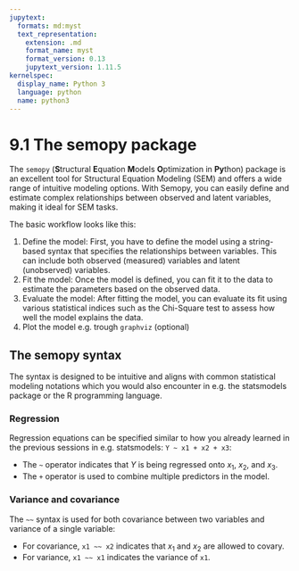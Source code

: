 ```yaml
---
jupytext:
  formats: md:myst
  text_representation:
    extension: .md
    format_name: myst
    format_version: 0.13
    jupytext_version: 1.11.5
kernelspec:
  display_name: Python 3
  language: python
  name: python3
---
```


# 9.1 The semopy package

The `semopy` (**S**tructural **E**quation **M**odels **O**ptimization in **Py**thon) package is an excellent tool for Structural Equation Modeling (SEM) and offers a wide range of intuitive modeling options. With Semopy, you can easily define and estimate complex relationships between observed and latent variables, making it ideal for SEM tasks.

The basic workflow looks like this:

1. Define the model: First, you have to define the model using a string-based syntax that specifies the relationships between variables. This can include both observed (measured) variables and latent (unobserved) variables.
2. Fit the model: Once the model is defined, you can fit it to the data to estimate the parameters based on the observed data.
3. Evaluate the model: After fitting the model, you can evaluate its fit using various statistical indices such as the Chi-Square test to assess how well the model explains the data.
4. Plot the model e.g. trough `graphviz` (optional)

## The semopy syntax

The syntax is designed to be intuitive and aligns with common statistical modeling notations which you would also encounter in e.g. the statsmodels package or the R programming language.

### Regression

Regression equations can be specified similar to how you already learned in the previous sessions in e.g. statsmodels: `Y ~ x1 + x2 + x3`:

- The `~` operator indicates that $Y$ is being regressed onto $x_1$​, $x_2$​, and $x_3$​. 
- The `+` operator is used to combine multiple predictors in the model.

### Variance and covariance

The `~~` syntax is used for both covariance between two variables and variance of a single variable:

- For covariance, `x1 ~~ x2` indicates that $x_1$​ and $x_2$​ are allowed to covary.
- For variance, `x1 ~~ x1` indicates the variance of `x1`​.

